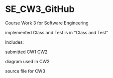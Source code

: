 # SE_CW3_GitHub
Course Work 3 for Software Engineering

implemented Class and Test is in "Class and Test"

Includes:

submitted CW1 CW2

diagram used in CW2

source file for CW3
